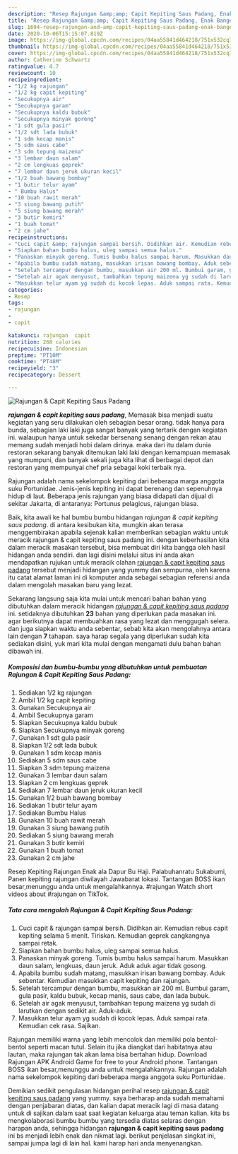 ```yaml
---
description: "Resep Rajungan &amp;amp; Capit Kepiting Saus Padang, Enak Banget"
title: "Resep Rajungan &amp;amp; Capit Kepiting Saus Padang, Enak Banget"
slug: 1694-resep-rajungan-and-amp-capit-kepiting-saus-padang-enak-banget
date: 2020-10-06T15:15:07.819Z
image: https://img-global.cpcdn.com/recipes/04aa55841d464218/751x532cq70/rajungan-capit-kepiting-saus-padang-foto-resep-utama.jpg
thumbnail: https://img-global.cpcdn.com/recipes/04aa55841d464218/751x532cq70/rajungan-capit-kepiting-saus-padang-foto-resep-utama.jpg
cover: https://img-global.cpcdn.com/recipes/04aa55841d464218/751x532cq70/rajungan-capit-kepiting-saus-padang-foto-resep-utama.jpg
author: Catherine Schwartz
ratingvalue: 4.7
reviewcount: 10
recipeingredient:
- "1/2 kg rajungan"
- "1/2 kg capit kepiting"
- "Secukupnya air"
- "Secukupnya garam"
- "Secukupnya kaldu bubuk"
- "Secukupnya minyak goreng"
- "1 sdt gula pasir"
- "1/2 sdt lada bubuk"
- "1 sdm kecap manis"
- "5 sdm saus cabe"
- "3 sdm tepung maizena"
- "3 lembar daun salam"
- "2 cm lengkuas geprek"
- "7 lembar daun jeruk ukuran kecil"
- "1/2 buah bawang bombay"
- "1 butir telur ayam"
- " Bumbu Halus"
- "10 buah rawit merah"
- "3 siung bawang putih"
- "5 siung bawang merah"
- "3 butir kemiri"
- "1 buah tomat"
- "2 cm jahe"
recipeinstructions:
- "Cuci capit &amp; rajungan sampai bersih. Didihkan air. Kemudian rebus capit kepiting selama 5 menit. Tiriskan. Kemudian geprek cangkangnya sampai retak."
- "Siapkan bahan bumbu halus, uleg sampai semua halus."
- "Panaskan minyak goreng. Tumis bumbu halus sampai harum. Masukkan daun salam, lengkuas, daun jeruk. Aduk aduk agar tidak gosong."
- "Apabila bumbu sudah matang, masukkan irisan bawang bombay. Aduk sebentar. Kemudian masukkan capit kepiting dan rajungan."
- "Setelah tercampur dengan bumbu, masukkan air 200 ml. Bumbui garam, gula pasir, kaldu bubuk, kecap manis, saus cabe, dan lada bubuk."
- "Setelah air agak menyusut, tambahkan tepung maizena yg sudah di larutkan dengan sedikit air. Aduk-aduk."
- "Masukkan telur ayam yg sudah di kocok lepas. Aduk sampai rata. Kemudian cek rasa. Sajikan."
categories:
- Resep
tags:
- rajungan
- 
- capit

katakunci: rajungan  capit 
nutrition: 268 calories
recipecuisine: Indonesian
preptime: "PT10M"
cooktime: "PT48M"
recipeyield: "3"
recipecategory: Dessert

---
```



![Rajungan &amp; Capit Kepiting Saus Padang](https://img-global.cpcdn.com/recipes/04aa55841d464218/751x532cq70/rajungan-capit-kepiting-saus-padang-foto-resep-utama.jpg)

<b><i>rajungan &amp; capit kepiting saus padang</i></b>, Memasak bisa menjadi suatu kegiatan yang seru dilakukan oleh sebagian besar orang. tidak hanya para bunda, sebagian laki laki juga sangat banyak yang tertarik dengan kegiatan ini. walaupun hanya untuk sekedar bersenang senang dengan rekan atau memang sudah menjadi hobi dalam dirinya. maka dari itu dalam dunia restoran sekarang banyak ditemukan laki laki dengan kemampuan memasak yang mumpuni, dan banyak sekali juga kita lihat di berbagai depot dan restoran yang mempunyai chef pria sebagai koki terbaik nya.

Rajungan adalah nama sekelompok kepiting dari beberapa marga anggota suku Portunidae. Jenis-jenis kepiting ini dapat berenang dan sepenuhnya hidup di laut. Beberapa jenis rajungan yang biasa didapati dan dijual di sekitar Jakarta, di antaranya: Portunus pelagicus, rajungan biasa.

Baik, kita awali ke hal bumbu bumbu hidangan <i>rajungan &amp; capit kepiting saus padang</i>. di antara kesibukan kita, mungkin akan terasa menggembirakan apabila sejenak kalian memberikan sebagian waktu untuk meracik rajungan &amp; capit kepiting saus padang ini. dengan keberhasilan kita dalam meracik masakan tersebut, bisa membuat diri kita bangga oleh hasil hidangan anda sendiri. dan lagi disini melalui situs ini anda akan mendapatkan rujukan untuk meracik olahan <u>rajungan &amp; capit kepiting saus padang</u> tersebut menjadi hidangan yang yummy dan sempurna, oleh karena itu catat alamat laman ini di komputer anda sebagai sebagian referensi anda dalam mengolah masakan baru yang lezat.


Sekarang langsung saja kita mulai untuk mencari bahan bahan yang dibutuhkan dalam meracik hidangan <u><i>rajungan &amp; capit kepiting saus padang</i></u> ini. setidaknya dibutuhkan <b>23</b> bahan yang diperlukan pada masakan ini. agar berikutnya dapat membuahkan rasa yang lezat dan menggugah selera. dan juga siapkan waktu anda sebentar, sebab kita akan mengolahnya antara lain dengan <b>7</b> tahapan. saya harap segala yang diperlukan sudah kita sediakan disini, yuk mari kita mulai dengan mengamati dulu bahan bahan dibawah ini.

<!--inarticleads1-->

##### Komposisi dan bumbu-bumbu yang dibutuhkan untuk pembuatan Rajungan &amp; Capit Kepiting Saus Padang:

1. Sediakan 1/2 kg rajungan
1. Ambil 1/2 kg capit kepiting
1. Gunakan Secukupnya air
1. Ambil Secukupnya garam
1. Siapkan Secukupnya kaldu bubuk
1. Siapkan Secukupnya minyak goreng
1. Gunakan 1 sdt gula pasir
1. Siapkan 1/2 sdt lada bubuk
1. Gunakan 1 sdm kecap manis
1. Sediakan 5 sdm saus cabe
1. Siapkan 3 sdm tepung maizena
1. Gunakan 3 lembar daun salam
1. Siapkan 2 cm lengkuas geprek
1. Sediakan 7 lembar daun jeruk ukuran kecil
1. Gunakan 1/2 buah bawang bombay
1. Sediakan 1 butir telur ayam
1. Sediakan  Bumbu Halus
1. Gunakan 10 buah rawit merah
1. Gunakan 3 siung bawang putih
1. Sediakan 5 siung bawang merah
1. Gunakan 3 butir kemiri
1. Gunakan 1 buah tomat
1. Gunakan 2 cm jahe


Resep Kepiting Rajungan Enak ala Dapur Bu Haji. Palabuhanratu Sukabumi, Panen kepiting rajungan diwilayah Jawabarat lokasi. Tantangan BOSS ikan besar,menunggu anda untuk mengalahkannya. #rajungan Watch short videos about #rajungan on TikTok. 

<!--inarticleads2-->

##### Tata cara mengolah Rajungan &amp; Capit Kepiting Saus Padang:

1. Cuci capit &amp; rajungan sampai bersih. Didihkan air. Kemudian rebus capit kepiting selama 5 menit. Tiriskan. Kemudian geprek cangkangnya sampai retak.
1. Siapkan bahan bumbu halus, uleg sampai semua halus.
1. Panaskan minyak goreng. Tumis bumbu halus sampai harum. Masukkan daun salam, lengkuas, daun jeruk. Aduk aduk agar tidak gosong.
1. Apabila bumbu sudah matang, masukkan irisan bawang bombay. Aduk sebentar. Kemudian masukkan capit kepiting dan rajungan.
1. Setelah tercampur dengan bumbu, masukkan air 200 ml. Bumbui garam, gula pasir, kaldu bubuk, kecap manis, saus cabe, dan lada bubuk.
1. Setelah air agak menyusut, tambahkan tepung maizena yg sudah di larutkan dengan sedikit air. Aduk-aduk.
1. Masukkan telur ayam yg sudah di kocok lepas. Aduk sampai rata. Kemudian cek rasa. Sajikan.


Rajungan memiliki warna yang lebih mencolok dan memiliki pola bentol-bentol seperti macan tutul. Selain itu jika diangkat dari habitatnya atau lautan, maka rajungan tak akan lama bisa bertahan hidup. Download Rajungan APK Android Game for free to your Android phone. Tantangan BOSS ikan besar,menunggu anda untuk mengalahkannya. Rajungan adalah nama sekelompok kepiting dari beberapa marga anggota suku Portunidae. 

Demikian sedikit pengulasan hidangan perihal resep <u>rajungan &amp; capit kepiting saus padang</u> yang yummy. saya berharap anda sudah memahami dengan penjabaran diatas, dan kalian dapat meracik lagi di masa datang untuk di sajikan dalam saat saat kegiatan keluarga atau teman kalian. kita bs mengkolaborasi bumbu bumbu yang tersedia diatas selaras dengan harapan anda, sehingga hidangan <b>rajungan &amp; capit kepiting saus padang</b> ini bs menjadi lebih enak dan nikmat lagi. berikut penjelasan singkat ini, sampai jumpa lagi di lain hal. kami harap hari anda menyenangkan.
